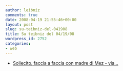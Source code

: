 ```yaml
---
author: leibniz
comments: true
date: 2008-04-19 21:55:46+00:00
layout: post
slug: su-teibniz-del-041908
title: Su teibniz del 04/19/08
wordpress_id: 2752
categories:
- web
---
```




  * [Sollecito, faccia a faccia con madre di Mez - via...](http://feeds.feedburner.com/~r/teibniz/~3/273737459/32269818)


